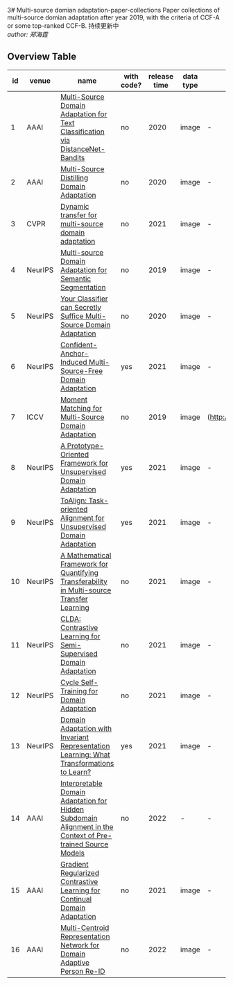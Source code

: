 3# Multi-source domian adaptation-paper-collections
Paper collections of multi-source domian adaptation after year 2019, with the criteria of CCF-A or some top-ranked CCF-B.
持续更新中   
*author: 郑海霆*

## Overview Table

id | venue | name                                                                                                                                                                                                                                                                                                                      | with code? | release time | data type     | data source                                                                                                                                                                                                                                                                                                                                                            | code source                                                                                                                                                            
----|-------|---------------------------------------------------------------------------------------------------------------------------------------------------------------------------------------------------------------------------------------------------------------------------------------------------------------------------|------------|--------------|---------------|------------------------------------------------------------------------------------------------------------------------------------------------------------------------------------------------------------------------------------------------------------------------------------------------------------------------------------------------------------------------|------------------------------------------------------------------------------------------------------------------------------------------------------------------------
 1| AAAI | [Multi-Source Domain Adaptation for Text Classification via DistanceNet-Bandits](https://github.com/yangyang1211/-/blob/main/paper/6288-Article%20Text-9513-1-10-20200516.pdf)                                          | no         | 2020         | image         | -                                                                                                                                                                                              | -                                                                                                                                                                      
2| AAAI | [Multi-Source Distilling Domain Adaptation](https://github.com/yangyang1211/-/blob/main/paper/6997-Article%20Text-10226-1-10-20200525.pdf)                              | no       | 2020         | image         |        -                                                                                                                                                                                                                              | -
 3| CVPR | [Dynamic transfer for multi-source domain adaptation](https://github.com/yangyang1211/-/blob/main/paper/Li_Dynamic_Transfer_for_Multi-Source_Domain_Adaptation_CVPR_2021_paper.pdf)                     | no         | 2021         | image         | -                                                                                                                                                                                                                                    | -                                                                                                                                                                      
 4| NeurIPS | [Multi-source Domain Adaptation for Semantic Segmentation](https://github.com/yangyang1211/-/blob/main/paper/NeurIPS-2019-multi-source-domain-adaptation-for-semantic-segmentation-Paper.pdf)                     | no         | 2019         | image         | -                                                                                                                                                                                                                                    | -       
  5| NeurIPS  | [Your Classifier can Secretly Suffice Multi-Source Domain Adaptation](https://github.com/yangyang1211/-/blob/main/paper/NeurIPS-2020-your-classifier-can-secretly-suffice-multi-source-domain-adaptation-Paper.pdf)                     | no         | 2020         | image         | -                                                                                                                                                                                                                                    | -       
 6| NeurIPS | [Confident-Anchor-Induced Multi-Source-Free Domain Adaptation](https://github.com/yangyang1211/-/blob/main/paper/NeurIPS-2021-confident-anchor-induced-multi-source-free-domain-adaptation-Paper.pdf)                     | yes        | 2021         | image         | -                                                                                                                                                                                                                                    | github（https://github.com/Learning-group123/CAiDA ）      
  7| ICCV | [Moment Matching for Multi-Source Domain Adaptation](https://github.com/yangyang1211/-/blob/main/paper/Peng_Moment_Matching_for_Multi-Source_Domain_Adaptation_ICCV_2019_paper.pdf)                     | no         | 2019         | image         | (http://ai.bu.edu/M3SDA/)                                                                                                                                                                                                                                   |     (http://ai.bu.edu/M3SDA/)
  8| NeurIPS | [A Prototype-Oriented Framework for Unsupervised Domain Adaptation](https://github.com/yangyang1211/-/blob/main/paper/NeurIPS-2021-a-prototype-oriented-framework-for-unsupervised-domain-adaptation-Paper.pdf)                     | yes        | 2021         | image         | -                                                                                                                                                                                                                                    | github( https://github.com/korawat-tanwisuth/Proto_DA)       
  9| NeurIPS | [ToAlign: Task-oriented Alignment for Unsupervised Domain Adaptation](https://github.com/yangyang1211/-/blob/main/paper/NeurIPS-2021-toalign-task-oriented-alignment-for-unsupervised-domain-adaptation-Paper.pdf)                     | yes         | 2021         | image         | -                                                                                                                                                                                                                                    | github( https://github.com/microsoft/)       
 10| NeurIPS | [A Mathematical Framework for Quantifying Transferability in Multi-source Transfer Learning](https://github.com/yangyang1211/-/blob/main/paper/NeurIPS-2021-a-mathematical-framework-for-quantifying-transferability-in-multi-source-transfer-lea3rning-Paper.pdf)                     | no         | 2021         | image         | -                                                                                                                                                                                                                                    | -       
11| NeurIPS | [CLDA: Contrastive Learning for Semi-Supervised Domain Adaptation](https://github.com/yangyang1211/-/blob/main/paper/NeurIPS-2021-clda-contrastive-learning-for-semi-supervised-domain-adaptation-Paper.pdf)                     | no         | 2021         | image         | -                                                                                                                                                                                                                                    | -       
12| NeurIPS | [Cycle Self-Training for Domain Adaptation](https://github.com/yangyang1211/-/blob/main/paper/NeurIPS-2021-cycle-self-training-for-domain-adaptation-Paper.pdf)                     | no         | 2021         | image         | -                                                                                                                                                                                                                                    | -       
13| NeurIPS | [Domain Adaptation with Invariant Representation Learning: What Transformations to Learn?](https://github.com/yangyang1211/-/blob/main/paper/NeurIPS-2021-domain-adaptation-with-invariant-representation-learning-what-transformations-to-learn-Paper.pdf)                     | yes        | 2021         | image         | -                                                                                                                                                                                                                                    | github(https://github.com/DMIRLAB-Group/DSAN)    
14| AAAI | [Interpretable Domain Adaptation for Hidden Subdomain Alignment in the Context of Pre-trained Source Models](https://github.com/yangyang1211/-/blob/main/paper/20890-Article%20Text-24903-1-2-20220628.pdf)                     | no         | 2022         | -         | -                                                                                                                                                                                                                                    | -       
15| AAAI | [Gradient Regularized Contrastive Learning for Continual Domain Adaptation](https://github.com/yangyang1211/-/blob/main/paper/16370-Article%20Text-19864-1-2-20210518.pdf)                     | no         | 2021         | image         | -                                                                                                                                                                                                                                    | -       
16| AAAI | [Multi-Centroid Representation Network for Domain Adaptive Person Re-ID](https://github.com/yangyang1211/-/blob/main/paper/20178-Article%20Text-24191-1-2-20220628.pdf)                     | no         | 2022         | image         | -                                                                                                                                                                                                                                    | -       
